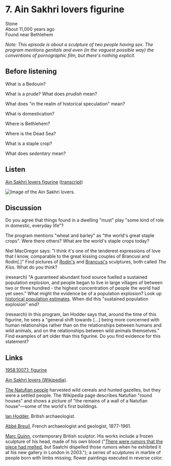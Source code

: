 # 7. Ain Sakhri lovers figurine
Stone  
About 11,000 years ago  
Found near Bethlehem

*Note: This episode is about a sculpture of two people having sex. The
program mentions genitals and even (in the vaguest possible way) the
conventions of pornographic film, but there's nothing explicit.*


## Before listening

What is a Bedouin?

What is a prude? What does *prudish* mean?

What does "in the realm of historical speculation" mean?

What is domestication?

Where is Bethlehem?

Where is the Dead Sea?

What is a staple crop?

What does *sedentary* mean?


## Listen

[Ain Sakhri lovers figurine](http://www.bbc.co.uk/ahistoryoftheworld/objects/vNEwNR8rSzGPSwSn3yeJwA)
([transcript](http://www.bbc.co.uk/ahistoryoftheworld/about/transcripts/episode7/))

![Image of the Ain Sakhri lovers.](https://upload.wikimedia.org/wikipedia/commons/thumb/1/1a/Lovers_9000BC_british_museum.jpg/318px-Lovers_9000BC_british_museum.jpg)


## Discussion

Do you agree that things found in a dwelling "must" play "some kind of
role in domestic, everyday life"?

The program mentions "wheat and barley" as "the world's great staple
crops". Were there others? What are the world's staple crops today?

Niel MacGregor says: "I think it's one of the tenderest expressions of
love that I know, comparable to the great kissing couples of Brancusi
and Rodin[.]" Find pictures of
[Rodin's](http://www.musee-rodin.fr/en/collections/sculptures/kiss) and
[Brancusi's](http://www.philamuseum.org/collections/permanent/51306.html)
sculptures, both called *The Kiss*. What do you think?

(research) "A guaranteed abundant food source fuelled a sustained
population explosion, and people began to live in large villages of
between two or three hundred - the highest concentration of people the
world had yet seen." What might the evidence be of a population
explosion?  Look up [historical population
estimates](https://en.wikipedia.org/wiki/World_population_estimates).
When did this "sustained population explosion" end?

(research) In this program, Ian Hodder says that, around the time of
this figurine, he sees a "general shift towards [...] being more
concerned with human relationships rather than on the relationships
between humans and wild animals, and on the relationships between wild
animals themselves." Find examples of art older than this figurine. Do
you find evidence for this statement?


## Links

[1958,1007.1: figurine](http://www.britishmuseum.org/research/collection_online/collection_object_details.aspx?objectId=1358965&partId=1)

[Ain Sakhri lovers (Wikipedia)](https://en.wikipedia.org/wiki/Ain_Sakhri_lovers).

[The Natufian people](https://en.wikipedia.org/wiki/Natufian_culture)
harvested wild cereals and hunted gazelles, but they were a settled
people. The Wikipedia page describes Natufian "round houses" and shows a
picture of "the remains of a wall of a Natufian house"—some of the
world's first buildings.

[Ian Hodder](https://en.wikipedia.org/wiki/Ian_Hodder), British
archaeologist.

[Abbé Breuil](https://en.wikipedia.org/wiki/Henri_Breuil), French
archaeologist and geologist, 1877-1961.

[Marc Quinn](http://marcquinn.com/), contemporary British sculptor. His
works include a frozen sculpture of his head, made of his own blood
("[There were rumors that the piece had
melted](https://en.wikipedia.org/wiki/Marc_Quinn#.22Self.22_.28ongoing_project.29),
but Saatchi dispelled those rumors when he exhibited it at his new
gallery in London in 2003."); a series of sculptures in marble of people
born with limbs missing; flower paintings executed in reverse color.
